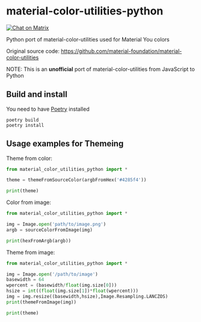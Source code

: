 # material-color-utilities-python

[![Chat on Matrix](https://matrix.to/img/matrix-badge.svg)](https://matrix.to/#/#AdwCustomizer:matrix.org)

Python port of material-color-utilities used for Material You colors

Original source code: https://github.com/material-foundation/material-color-utilities

NOTE: This is an **unofficial** port of material-color-utilities from JavaScript to Python

## Build and install

You need to have [Poetry](https://python-poetry.org) installed

```shell
poetry build
poetry install
```

## Usage examples for Themeing

Theme from color:

``` python
from material_color_utilities_python import *

theme = themeFromSourceColor(argbFromHex('#4285f4'))

print(theme)
```

Color from image:

``` python
from material_color_utilities_python import *

img = Image.open('path/to/image.png')
argb = sourceColorFromImage(img)

print(hexFromArgb(argb))
```

Theme from image:

``` python
from material_color_utilities_python import *

img = Image.open('/path/to/image')
basewidth = 64
wpercent = (basewidth/float(img.size[0]))
hsize = int((float(img.size[1])*float(wpercent)))
img = img.resize((basewidth,hsize),Image.Resampling.LANCZOS)
print(themeFromImage(img))

print(theme)
```
